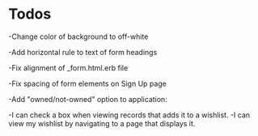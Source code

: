 # Todos

-Change color of background to off-white

-Add horizontal rule to text of form headings

-Fix alignment of _form.html.erb file

-Fix spacing of form elements on Sign Up page



-Add "owned/not-owned" option to application:

   -I can check a box when viewing records that adds it to a wishlist.
   -I can view my wishlist by navigating to a page that displays it.



